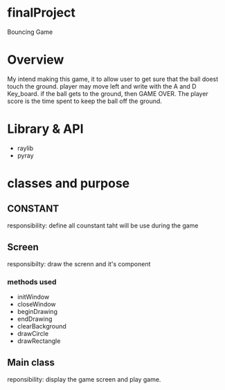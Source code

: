 # finalProject
Bouncing Game

# Overview

My intend making this game, it to allow user to get sure that the ball doest touch the 
ground. player may move left and write with the A and D Key_board.
if the ball gets to the ground, then GAME OVER. The player score is the time spent to keep 
the ball off the ground.

# Library & API
- raylib
- pyray


# classes and purpose

## CONSTANT
 
 responsibility: define all counstant taht will be use during the game


 ## Screen

 responsibilty: draw the screnn and it's component
   ### methods used

   - initWindow
   - closeWindow
   - beginDrawing
   - endDrawing
   - clearBackground
   - drawCircle
   - drawRectangle

## Main class
 
 reponsibility: display the game screen and play game.

